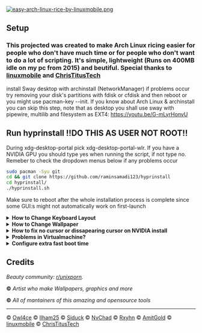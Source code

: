 [![easy-arch-linux-rice-by-linuxmobile.png](https://i.postimg.cc/3N509sYv/easy-arch-linux-rice-by-linuxmobile.png)](https://postimg.cc/wy2Bjbtq)
## Setup

### This projected was created to make Arch Linux ricing easier for people who don't have much time or for people who don't want to do a lot of scripting. It's simple, lightweight (Runs on 400MB idle on my pc from 2015) and beutiful. Special thanks to [linuxmobile](https://github.com/linuxmobile) and [ChrisTitusTech](https://github.com/christitustech)

install Sway desktop with archinstall (NetworkManager) if problems occur try removing your disk's partitions with fdisk or cfdisk and then reboot or you might use pacman-key --init. If you know about Arch Linux & archinstall you can skip this step, note that as desktop you shall use sway with pipewire, multilib and filesystem as EXT4:
https://youtu.be/G-mLyrHonvU

## Run hyprinstall !!DO THIS AS USER NOT ROOT!! 
During xdg-desktop-portal pick xdg-desktop-portal-wlr. If you have a NVIDIA GPU you should type yes when running the script, if not type no. Remeber to check the dropdown menus below if any problems occur
```sh
sudo pacman -Syu git
cd && git clone https://github.com/raminsamadi123/hyprinstall
cd hyprinstall/
./hyprinstall.sh
```
Make sure to reboot after the whole installation process is complete since some GUI:s might not automatically work on first-launch

<details>

<summary><b>How to Change Keyboard Layout</b></summary>

#### Install Vim or any editor of your choice
```sh
sudo pacman -Syu vim
```
#### Find out what your X11 layout is
```sh
localectl
localectl list-x11-keymap-layouts
```
#### Edit Hyprland Configuration file
```sh
sudo vim ~/.config/hypr/hyprland.conf
```
#### Uncomment these lines under EXEC and INPUT and change it to your x11 layout
Under EXEC:
```sh
#exec-once = echo us > /tmp/kb_layout
```
Under INPUT:
```sh
#kb_layout = us
```

</details>

<details>

<summary><b>How to Change Wallpaper</b></summary>
	
#### Install Vim or any editor of your choice
```sh
sudo pacman -Syu vim
```
#### Find out your monitor's name in terminal
It should look something like ***DP-1*** or ***HDMI-A-1***
```sh
hyprctl monitors
```
#### Edit the hyprpapper.conf in terminal
```sh
sudo vim ~/.config/hypr/hyprpaper.conf
```

</details>

</details>

<details>

<summary><b>How to fix no cursor or dissapearing cursor on NVIDIA install</b></summary>
	
#### Open your terminal and run the command below
```sh
echo "
    export LIBVA_DRIVER_NAME=nvidia
    export XDG_SESSION_TYPE=wayland
    export GBM_BACKEND=nvidia-drm
    export __GLX_VENDOR_LIBRARY_NAME=nvidia
    export WLR_NO_HARDWARE_CURSORS=1
    export CURSOR_INACTIVE_TIMEOUT=0
    " >> ~/.bashrc && source ~/.bashrc
```
#### Reboot
```sh
reboot
```

</details>

<details>

<summary><b>Problems in Virtualmachine?</b></summary>
	
#### Here's some articles if you really want to run it in a VM. Remeber that you need to enable 3D acceleration.
### Quick tip: Go into tty by pressing ctrl+alt+(F2-F6) and run: 

```sh
Hyprland
```

### If you are on VMware install these
```sh
sudo pacman -Syu open-vm-tools xf86-input-vmouse xf86-video-vmware
```

https://unix.stackexchange.com/questions/656328/libseat-backend-seatd-c70-could-not-connect-to-socket-run-seatd-sock-no-su
https://github.com/swaywm/sway/issues/5834
https://ask.fedoraproject.org/t/cant-switch-back-to-x11/19640
https://bbs.archlinux.org/viewtopic.php?id=164391
https://www.reddit.com/r/hyprland/comments/y5fc5e/how_can_i_wrapping_the_launcher/

</details>

<details>

<summary><b>Configure extra fast boot time</b></summary>
	
### Install mingetty
```sh
paru -Syu mingetty
```
### Uinstall sddm or sddm-git
```sh
paru -Rns sddm && paru -Rns sddm-git
```
### Create override.conf for your tty1 (if problems occur try changing -/sbin/agetty to -/sbin/mgetty or -/sbin/getty
```sh
sudo sh -c "echo -e '[Service]\nExecStart=\nExecStart=-/sbin/agetty --noissue --autologin $USER %I \$TERM\nType=idle' > /etc/systemd/system/getty@tty1.service.d/override.conf" 
```
### Make Hyprland run automatically on startup
```sh
echo '
#
# ~/.bash_profile
#

[[ -f ~/.bashrc ]] && . ~/.bashrc

if [[ "$(tty)" == "/dev/tty1" ]]
then
   /usr/share/wayland-sessions/wrapped_hl.desktop
fi
' > ~/.bash_profile && source ~/.bash_profile
```
</details>
	
## Credits

_Beauty community: [r/unixporn](https://www.reddit.com/r/unixporn)._

**©** _Artist who make Wallpapers, graphics and more_

**©** _All of mantainers of this amazing and opensource tools_

---


© [Owl4ce](https://github.com/owl4ce)
© [Ilham25](https://github.com/ilham25)
© [Siduck](https://github.com/siduck)
© [NvChad](https://github.com/NvChad) 
© [Rxyhn](https://github.com/rxyhn)
© [AmitGold](https://github.com/AmitGolden)
© [linuxmobile](https://github.com/linuxmobile)
© [ChrisTitusTech](https://github.com/ChrisTitusTech)
